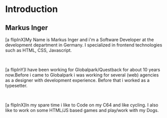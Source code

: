 # Introduction
## Markus Inger

[a flipInX]My Name is Markus Inger and i'm a Software Developer at the development department in Germany. I specialized in frontend technologies such as HTML, CSS, Javascript.

&nbsp;

[a flipInY]I have been working for Globalpark/Questback for about 10 years now.Before i came to Globalpark i was working for several (web) agencies as a designer with development experience. Before that i worked as a typesetter.

&nbsp;

[a flipInX]In my spare time i like to Code on my C64 and like cycling. I also like to work on some HTML/JS based games and play/work with my Dogs.

